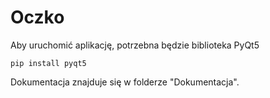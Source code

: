 # Oczko
Aby uruchomić aplikację, potrzebna będzie biblioteka PyQt5
```
pip install pyqt5
```
Dokumentacja znajduje się w folderze "Dokumentacja".
